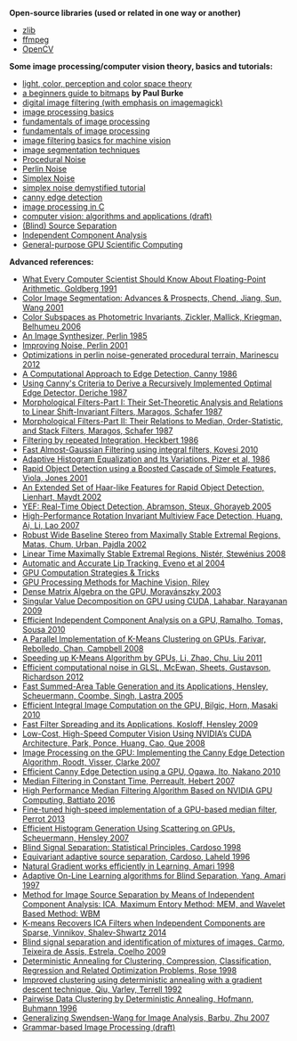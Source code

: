 **Open-source libraries (used or related in one way or another)**

* [zlib](http://www.zlib.net/)
* [ffmpeg](https://ffmpeg.org/)
* [OpenCV](http://opencv.org/)


**Some image processing/computer vision theory, basics and tutorials:**

* [light, color, perception and color space theory](https://www.cs.unm.edu/~williams/cs422/color.pdf)
* [a beginners guide to bitmaps](http://paulbourke.net/dataformats/bitmaps/) **by Paul Burke**
* [digital image filtering (with emphasis on imagemagick)](http://www.fmwconcepts.com/imagemagick/digital_image_filtering.pdf)
* [image processing basics](http://www.csd.uwo.ca/courses/CS4487a/Lectures/lec03_image_proc.pdf)
* [fundamentals of image processing]( http://www.tnw.tudelft.nl/fileadmin/Faculteit/TNW/Over_de_faculteit/Afdelingen/Imaging_Science_and_Technology/Research/Research_Groups/Quantitative_Imaging/Education/doc/FIP2_3.pdf)
* [fundamentals of image processing](http://www.cs.dartmouth.edu/farid/downloads/tutorials/fip.pdf)
* [image filtering basics for machine vision](http://www.cse.usf.edu/~r1k/MachineVisionBook/MachineVision.files/MachineVision_Chapter4.pdf)
* [image segmentation techniques](http://www.bioss.ac.uk/people/chris/ch4.pdf)
* [Procedural Noise](https://en.wikipedia.org/wiki/Procedural_generation)
* [Perlin Noise](https://en.wikipedia.org/wiki/Perlin_noise)
* [Simplex Noise](https://en.wikipedia.org/wiki/Simplex_noise)
* [simplex noise demystified tutorial](http://staffwww.itn.liu.se/~stegu/simplexnoise/simplexnoise.pdf)
* [canny edge detection](http://www.cse.iitd.ernet.in/~pkalra/csl783/canny.pdf)
* [image processing in C](http://homepages.inf.ed.ac.uk/rbf/BOOKS/PHILLIPS/)
* [computer vision: algorithms and applications (draft)](http://szeliski.org/Book/)
* [(Blind) Source Separation](https://en.wikipedia.org/wiki/Blind_signal_separation)
* [Independent Component Analysis](https://en.wikipedia.org/wiki/Independent_component_analysis)
* [General-purpose GPU Scientific Computing](https://en.wikipedia.org/wiki/General-purpose_computing_on_graphics_processing_units)


**Advanced references:**

* [What Every Computer Scientist Should Know About Floating-Point Arithmetic, Goldberg 1991](http://perso.ens-lyon.fr/jean-michel.muller/goldberg.pdf)
* [Color Image Segmentation: Advances &amp; Prospects, Chend, Jiang, Sun, Wang 2001](http://citeseerx.ist.psu.edu/viewdoc/download?doi=10.1.1.118.2751&rep=rep1&type=pdf)
* [Color Subspaces as Photometric Invariants, Zickler, Mallick, Kriegman, Belhumeu 2006](http://vision.ucsd.edu/sites/default/files/ColorSubspaces_IJCV_0.pdf)
* [An Image Synthesizer, Perlin 1985](https://design.osu.edu/carlson/history/PDFs/p287-perlin.pdf)
* [Improving Noise, Perlin 2001](http://mrl.nyu.edu/~perlin/paper445.pdf)
* [Optimizations in perlin noise-generated procedural terrain, Marinescu 2012](http://www.cs.ubbcluj.ro/~studia-i/2012-2/05-Marinescu.pdf)
* [A Computational Approach to Edge Detection, Canny 1986](https://perso.limsi.fr/vezien/PAPIERS_ACS/canny1986.pdf)
* [Using Canny's Criteria to Derive a Recursively Implemented Optimal Edge Detector, Deriche 1987](https://ena.etsmtl.ca/pluginfile.php/59286/mod_resource/content/0/Lecture2.pdf)
* [Morphological Filters-Part I: Their Set-Theoretic Analysis and Relations to Linear Shift-Invariant Filters, Maragos, Schafer 1987](http://cvsp.cs.ntua.gr/publications/jpubl+bchap/1987_MaragosSchafer_MorphologicFilters-part1_ieeetASSP_+corrections1989.pdf)
* [Morphological Filters-Part II: Their Relations to Median, Order-Statistic, and Stack Filters, Maragos, Schafer 1987](http://cvsp.cs.ntua.gr/publications/jpubl+bchap/1987_MaragosSchafer_MorphologicFilters-part2_ieeetASSP_+corrections1989.pdf)
* [Filtering by repeated Integration, Heckbert 1986](https://www.cs.cmu.edu/~ph/rif.ps.gz)
* [Fast Almost-Gaussian Filtering using integral filters, Kovesi 2010](http://www.peterkovesi.com/papers/FastGaussianSmoothing.pdf)
* [Adaptive Histogram Equalization and Its Variations, Pizer et al,  1986](http://www.cs.unc.edu/Research/MIDAG/pubs/papers/Adaptive%20Histogram%20Equalization%20and%20Its%20Variations.pdf)
* [Rapid Object Detection using a Boosted Cascade of Simple Features, Viola, Jones 2001](http://www.cs.cmu.edu/~efros/courses/LBMV07/Papers/viola-cvpr-01.pdf)
* [An Extended Set of Haar-like Features for Rapid Object Detection, Lienhart, Maydt 2002](http://www.lienhart.de/Prof._Dr._Rainer_Lienhart/Source_Code_files/ICIP2002.pdf)
* [YEF: Real-Time Object Detection, Abramson, Steux, Ghorayeb 2005](https://www.researchgate.net/publication/221051246_YEF_Yet_Even_Faster_Real-Time_Object_Detection)
* [High-Performance Rotation Invariant Multiview Face Detection, Huang, Ai, Li, Lao 2007](http://media.cs.tsinghua.edu.cn/%7Eimagevision/papers/%5B2007%5D%5Bpami%5DHigh%20Performance%20Rotation%20Invariant%20Multi-View%20Face%20Detection%20i0671.pdf)
* [Robust Wide Baseline Stereo from Maximally Stable Extremal Regions, Matas, Chum, Urban, Pajdla 2002](http://cmp.felk.cvut.cz/~matas/papers/matas-bmvc02.pdf)
* [Linear Time Maximally Stable Extremal Regions, Nistér, Stewénius 2008](http://link.springer.com/chapter/10.1007%2F978-3-540-88688-4_14)
* [Automatic and Accurate Lip Tracking, Eveno et al 2004](http://citeseerx.ist.psu.edu/viewdoc/download?doi=10.1.1.95.6646&rep=rep1&type=pdf)
* [GPU Computation Strategies &amp; Tricks](http://gpgpu.org/static/sc2006/slides/09.owens.tips_and_tricks.pdf)
* [GPU Processing Methods for Machine Vision, Riley](http://www.csee.umbc.edu/~olano/class/635-09-2/d17.pdf)
* [Dense Matrix Algebra on the GPU, Moravánszky 2003](http://www.shaderx2.com/shaderx.PDF)
* [Singular Value Decomposition on GPU using CUDA, Lahabar, Narayanan 2009](http://www.pascal-man.com/navigation/faq-java-browser/GPU/Sheetal09Singular.pdf)
* [Efficient Independent Component Analysis on a GPU, Ramalho, Tomas, Sousa 2010](http://sips.inesc-id.pt/~rmarme/pub/ramalho2010.pdf)
* [A Parallel Implementation of K-Means Clustering on GPUs, Farivar, Rebolledo, Chan, Campbell 2008](https://www.researchgate.net/publication/221134288_A_Parallel_Implementation_of_K-Means_Clustering_on_GPUs)
* [Speeding up K-Means Algorithm by GPUs, Li, Zhao, Chu, Liu 2011](http://www.comp.hkbu.edu.hk/~chxw/papers/kmeans_2011.pdf)
* [Efficient computational noise in GLSL, McEwan, Sheets, Gustavson, Richardson 2012](http://arxiv.org/pdf/1204.1461.pdf)
* [Fast Summed-Area Table Generation and its Applications, Hensley, Scheuermann, Coombe, Singh, Lastra 2005](http://www.dps.uibk.ac.at/~cosenza/teaching/gpu/SAT_EG2005.pdf)
* [Efficient Integral Image Computation on the GPU, Bilgic, Horn, Masaki 2010](http://dspace.mit.edu/openaccess-disseminate/1721.1/71883)
* [Fast Filter Spreading and its Applications, Kosloff, Hensley 2009](http://digitalassets.lib.berkeley.edu/techreports/ucb/text/EECS-2009-54.pdf)
* [Low-Cost, High-Speed Computer Vision Using NVIDIA’s CUDA Architecture, Park, Ponce, Huang, Cao, Que 2008](http://people.cs.vt.edu/~yongcao/publication/pdf/park_aipr08.pdf)
* [Image Processing on the GPU: Implementing the Canny Edge Detection Algorithm, Roodt, Visser, Clarke 2007](http://www.prasa.org/proceedings/2007/prasa07-26.pdf)
* [Efficient Canny Edge Detection using a GPU, Ogawa, Ito, Nakano 2010](http://www.cs.hiroshima-u.ac.jp/cs/_media/en/4277a279.pdf)
* [Median Filtering in Constant Time, Perreault, Hebert 2007](https://nomis80.org/ctmf.pdf)
* [High Performance Median Filtering Algorithm Based on NVIDIA GPU Computing, Battiato 2016](http://ceur-ws.org/Vol-1543/p1.pdf)
* [Fine-tuned high-speed implementation of a GPU-based median filter, Perrot 2013](http://rge.u-strasbg.fr/reunions/belfort140213/pdf/Perrot.pdf)
* [Efficient Histogram Generation Using Scattering on GPUs, Scheuermann, Hensley 2007](https://developer.amd.com/wordpress/media/2012/10/GPUHistogramGeneration_preprint.pdf)
* [Blind Signal Separation: Statistical Principles, Cardoso 1998](http://www.tsi.enst.fr/~cardoso/Papers.PS/ProcIEEE.a4.ps)
* [Equivariant adaptive source separation, Cardoso, Laheld 1996](http://www.tsi.enst.fr/~cardoso/Papers.PS/easi.ps)
* [Natural Gradient works efficiently in Learning, Amari 1998](http://www.maths.tcd.ie/~mnl/store/Amari1998a.pdf)
* [Adaptive On-Line Learning algorithms for Blind Separation, Yang, Amari 1997](http://citeseerx.ist.psu.edu/viewdoc/download?doi=10.1.1.37.7984&rep=rep1&type=pdf)
* [Method for Image Source Separation by Means of Independent Component Analysis: ICA, Maximum Entory Method: MEM, and Wavelet Based Method:
WBM](http://citeseerx.ist.psu.edu/viewdoc/download?doi=10.1.1.675.4494&rep=rep1&type=pdf)
* [K-means Recovers ICA Filters when Independent Components are Sparse, Vinnikov, Shalev-Shwartz 2014](http://www.cs.huji.ac.il/~shais/papers/KmeansICA_ICML2014.pdf)
* [Blind signal separation and identification of mixtures of images, Carmo, Teixeira de Assis, Estrela, Coelho 2009](https://arxiv.org/ftp/arxiv/papers/1603/1603.08095.pdf)
* [Deterministic Annealing for Clustering, Compression, Classification, Regression and Related Optimization Problems, Rose 1998](https://scl.ece.ucsb.edu/sites/scl.ece.ucsb.edu/files/publications/b98_2_0.pdf)
* [Improved clustering using deterministic annealing with a gradient descent technique, Qiu, Varley, Terrell 1992](http://ima.ac.uk/papers/qiu1994a.pdf)
* [Pairwise Data Clustering by Deterministic Annealing, Hofmann, Buhmann 1996](http://citeseerx.ist.psu.edu/viewdoc/download?doi=10.1.1.8.9812&rep=rep1&type=pdf)
* [Generalizing Swendsen-Wang for Image Analysis, Barbu, Zhu 2007](http://stat.fsu.edu/~abarbu/papers/jcgs.pdf)
* [Grammar-based Image Processing (draft)](https://github.com/foo123/grammar-based-image-processing)

<!-- http://www.csse.uwa.edu.au/~pk/research/pkpapers/FastGaussianSmoothing.pdf -->
